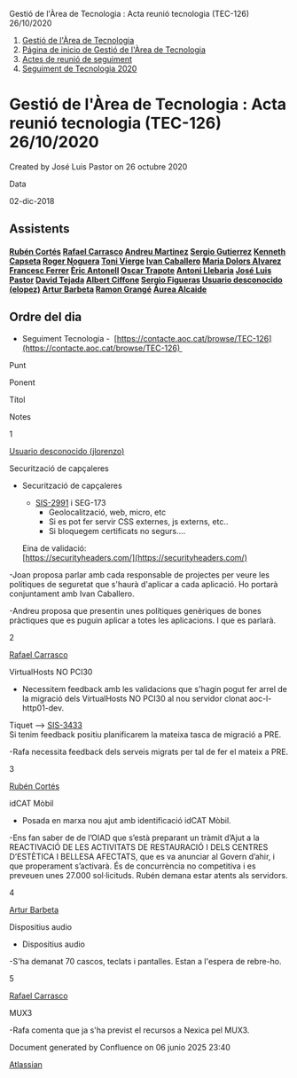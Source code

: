 Gestió de l'Àrea de Tecnologia : Acta reunió tecnologia (TEC-126) 26/10/2020  

1.  [Gestió de l'Àrea de Tecnologia](index.md)
2.  [Página de inicio de Gestió de l'Àrea de Tecnologia](13893786.md)
3.  [Actes de reunió de seguiment](34505308.md)
4.  [Seguiment de Tecnologia 2020](Seguiment-de-Tecnologia-2020_64979512.md)

Gestió de l'Àrea de Tecnologia : Acta reunió tecnologia (TEC-126) 26/10/2020
============================================================================

Created by José Luis Pastor on 26 octubre 2020

Data

02-dic-2018

Assistents
----------

#### [Rubén Cortés](https://confluence.aoc.cat/display/~rcortes) [Rafael Carrasco](https://confluence.aoc.cat/display/~rcarrasco) [Andreu Martinez](https://confluence.aoc.cat/display/~amartinez) [Sergio Gutierrez](https://confluence.aoc.cat/display/~sgutierrez) [Kenneth Capseta](https://confluence.aoc.cat/display/~kcapseta) [Roger Noguera](https://confluence.aoc.cat/display/~rnoguera) [Toni Vierge](https://confluence.aoc.cat/display/~tvierge) [Ivan Caballero](https://confluence.aoc.cat/display/~icaballero) [Maria Dolors Alvarez](https://confluence.aoc.cat/display/~mdalvarez) [Francesc Ferrer](https://confluence.aoc.cat/display/~FFerre) [Èric Antonell](https://confluence.aoc.cat/display/~eantonell) [Oscar Trapote](https://confluence.aoc.cat/display/~otrapote) [Antoni Llebaria](https://confluence.aoc.cat/display/~allebaria) [José Luis Pastor](https://confluence.aoc.cat/display/~jlpastor) [David Tejada](https://confluence.aoc.cat/display/~dtejada) [Albert Ciffone](https://confluence.aoc.cat/display/~aciffone) [Sergio Figueras](https://confluence.aoc.cat/display/~sfigueras) [Usuario desconocido (elopez)](https://confluence.aoc.cat/display/~elopez) [Artur Barbeta](https://confluence.aoc.cat/display/~abarbeta) [Ramon Grangé](https://confluence.aoc.cat/display/~RGrange) [Áurea Alcaide](https://confluence.aoc.cat/display/~aalcaide)

Ordre del dia
-------------

*   Seguiment Tecnologia -  [https://contacte.aoc.cat/browse/TEC-126](https://contacte.aoc.cat/browse/TEC-126) 

  

Punt

Ponent

Títol

Notes

1

[Usuario desconocido (jlorenzo)](https://confluence.aoc.cat/display/~jlorenzo)

Securització de capçaleres

*   Securització de capçaleres
    
    *   [SIS-2991](https://contacte.aoc.cat/browse/SIS-2991 "Securització de les capçaleres del serveis AOC") i SEG-173
        *   Geolocalització, web, micro, etc
        *   Si es pot fer servir CSS externes, js externs, etc..
        *   Si bloquegem certificats no segurs....
    
    Eina de validació:  
    [https://securityheaders.com/](https://securityheaders.com/)
    

\-Joan proposa parlar amb cada responsable de projectes per veure les polítiques de seguretat que s'haurà d'aplicar a cada aplicació. Ho portarà conjuntament amb Ivan Caballero.

\-Andreu proposa que presentin unes polítiques genèriques de bones pràctiques que es puguin aplicar a totes les aplicacions. I que es parlarà.

2

[Rafael Carrasco](https://confluence.aoc.cat/display/~rcarrasco)

VirtualHosts NO PCI30

*   Necessitem feedback amb les validacions que s'hagin pogut fer arrel de la migració dels VirtualHosts NO PCI30 al nou servidor clonat aoc-l-http01-dev.

Tiquet --> [SIS-3433](https://contacte.aoc.cat/browse/SIS-3433 "PRJ - Aïllament complert dels frontals de PCI30 (OBJP4)")  
Si tenim feedback positiu planificarem la mateixa tasca de migració a PRE.

\-Rafa necessita feedback dels serveis migrats per tal de fer el mateix a PRE.

3

[Rubén Cortés](https://confluence.aoc.cat/display/~rcortes)

idCAT Mòbil

*   Posada en marxa nou ajut amb identificació idCAT Mòbil.

\-Ens fan saber de de l’OIAD que s’està preparant un tràmit d’Ajut a la REACTIVACIÓ DE LES ACTIVITATS DE RESTAURACIÓ I DELS CENTRES D’ESTÈTICA I BELLESA AFECTATS, que es va anunciar al Govern d’ahir, i que properament s’activarà. És de concurrència no competitiva i es preveuen unes 27.000 sol·licituds. Rubén demana estar atents als servidors.

4

[Artur Barbeta](https://confluence.aoc.cat/display/~abarbeta)

Dispositius audio

*   Dispositius audio

\-S'ha demanat 70 cascos, teclats i pantalles. Estan a l'espera de rebre-ho.

5

[Rafael Carrasco](https://confluence.aoc.cat/display/~rcarrasco)

MUX3

\-Rafa comenta que ja s'ha previst el recursos a Nexica pel MUX3.

Document generated by Confluence on 06 junio 2025 23:40

[Atlassian](http://www.atlassian.com/)